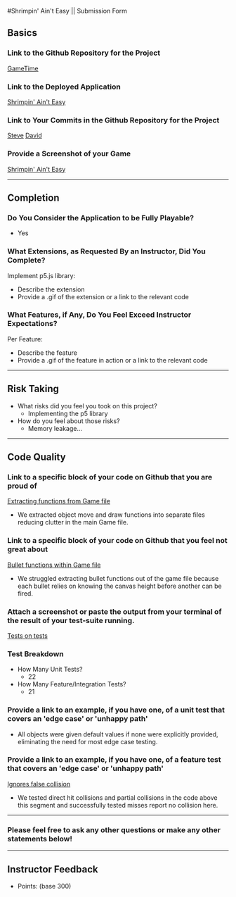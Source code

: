 #Shrimpin' Ain't Easy || Submission Form

## Basics

### Link to the Github Repository for the Project
[GameTime](https://github.com/stevepentler/GameTime)

### Link to the Deployed Application
[Shrimpin' Ain't Easy](http://stevepentler.github.io/GameTime/)

### Link to Your Commits in the Github Repository for the Project
[Steve](https://github.com/stevepentler/GameTime/commits?author=stevepentler)
[David](https://github.com/stevepentler/GameTime/commits?author=dastinnette)

### Provide a Screenshot of your Game
[Shrimpin' Ain't Easy](http://i.imgur.com/kDdYfDo.png?1)

---

## Completion

### Do You Consider the Application to be Fully Playable?
 - Yes

### What Extensions, as Requested By an Instructor, Did You Complete?
Implement p5.js library:
- Describe the extension
- Provide a .gif of the extension or a link to the relevant code

### What Features, if Any, Do You Feel Exceed Instructor Expectations?
Per Feature:
 - Describe the feature
 - Provide a .gif of the feature in action or a link to the relevant code

----

## Risk Taking
- What risks did you feel you took on this project?
  - Implementing the p5 library
- How do you feel about those risks?
  - Memory leakage...

----

## Code Quality

### Link to a specific block of your code on Github that you are proud of
[Extracting functions from Game file](https://github.com/stevepentler/GameTime/blob/3aa670cb349737941a84ceaedb8ba5ffcd2b2875/lib/game.js#L42-L52)
- We extracted object move and draw functions into separate files reducing clutter in the main Game file.

### Link to a specific block of your code on Github that you feel not great about
[Bullet functions within Game file](https://github.com/stevepentler/GameTime/blob/3aa670cb349737941a84ceaedb8ba5ffcd2b2875/lib/game.js#L54-L73)
- We struggled extracting bullet functions out of the game file because each bullet relies on knowing the canvas height before another can be fired.

### Attach a screenshot or paste the output from your terminal of the result of your test-suite running.
[Tests on tests](http://i.imgur.com/sKnhN64.png?1)

### Test Breakdown
- How Many Unit Tests?
  - 22
- How Many Feature/Integration Tests?
  - 21

### Provide a link to an example, if you have one, of a unit test that covers an 'edge case' or 'unhappy path'
- All objects were given default values if none were explicitly provided, eliminating the need for most edge case testing.
### Provide a link to an example, if you have one, of a feature test that covers an 'edge case' or 'unhappy path'
[Ignores false collision](https://github.com/stevepentler/GameTime/blob/fd00c98af2c1b8caa89218856a58bc0323345fc7/test/collision-test.js#L95-L104)
- We tested direct hit collisions and partial collisions in the code above this segment and successfully tested misses report no collision here.

-----

### Please feel free to ask any other questions or make any other statements below!

-----

## Instructor Feedback

- Points: (base 300)
